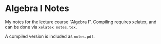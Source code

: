 Algebra I Notes
=================

My notes for the lecture course “Algebra I”.
Compiling requires xelatex, and can be done via `xelatex notes.tex`.

A compiled version is included as `notes.pdf`.
